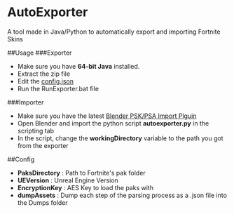 # AutoExporter
A tool made in Java/Python to automatically export and importing Fortnite Skins

##Usage
###Exporter
* Make sure you have **64-bit Java** installed.
* Extract the zip file
* Edit the [config.json](#Config)
* Run the RunExporter.bat file

###Importer
* Make sure you have the latest [Blender PSK/PSA Import Plguin](https://github.com/Befzz/blender3d_import_psk_psa)
* Open Blender and import the python script **autoexporter.py** in the scripting tab
* In the script, change the **workingDirectory** variable to the path you got from the exporter

##Config
* **PaksDirectory** : Path to Fortnite's pak folder
* **UEVersion** : Unreal Engine Version
* **EncryptionKey** : AES Key to load the paks with
* **dumpAssets** : Dump each step of the parsing process as a .json file into the Dumps folder
